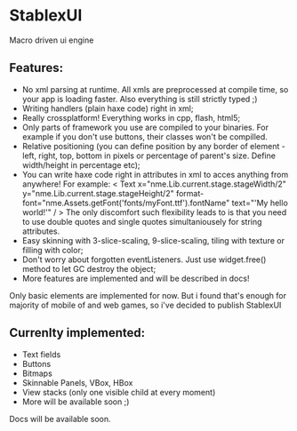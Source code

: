 StablexUI
=========

Macro driven ui engine


Features:
---------------
* No xml parsing at runtime. All xmls are preprocessed at compile time, so your app is loading faster. Also everything is still strictly typed ;)
* Writing handlers (plain haxe code) right in xml;
* Really crossplatform! Everything works in cpp, flash, html5;
* Only parts of framework you use are compiled to your binaries. For example if you don't use buttons, their classes won't be compilled.
* Relative positioning (you can define position  by any border of element - left, right, top, bottom in pixels or percentage of parent's size. Define width/height in percentage etc);
* You can write haxe code right in attributes in xml to acces anything from anywhere! For example: < Text x="nme.Lib.current.stage.stageWidth/2" y="nme.Lib.current.stage.stageHeight/2" format-font="nme.Assets.getFont('fonts/myFont.ttf').fontName" text="'My hello world!'" / >
The only discomfort such flexibility leads to is that you need to use double quotes and single quotes simultaniousely for string attributes.
* Easy skinning with 3-slice-scaling, 9-slice-scaling, tiling with texture or filling with color;
* Don't worry about forgotten eventListeners. Just use widget.free() method to let GC destroy the object;
* More features are implemented and will be described in docs!

Only basic elements are implemented for now. But i found that's enough for majority of mobile of and web games, so i've decided to publish StablexUI

Currenlty implemented:
---------------
* Text fields
* Buttons
* Bitmaps
* Skinnable Panels, VBox, HBox
* View stacks (only one visible child at every moment)
* More will be available soon ;)

Docs will be available soon.





